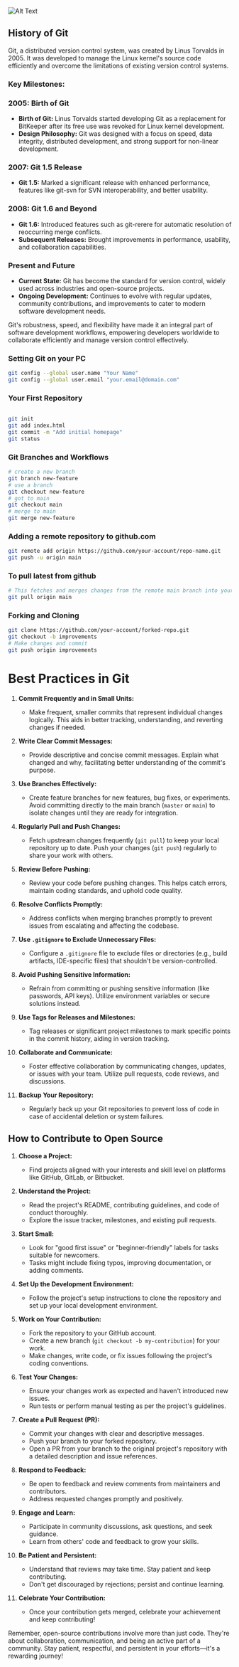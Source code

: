 ![Alt Text](https://images.datacamp.com/image/upload/v1651047046/image8_0e61d0dad8.png)
## History of Git

Git, a distributed version control system, was created by Linus Torvalds in 2005. It was developed to manage the Linux kernel's source code efficiently and overcome the limitations of existing version control systems.

### Key Milestones:

### 2005: Birth of Git

- **Birth of Git:** Linus Torvalds started developing Git as a replacement for BitKeeper after its free use was revoked for Linux kernel development.
- **Design Philosophy:** Git was designed with a focus on speed, data integrity, distributed development, and strong support for non-linear development.

### 2007: Git 1.5 Release

- **Git 1.5:** Marked a significant release with enhanced performance, features like git-svn for SVN interoperability, and better usability.

### 2008: Git 1.6 and Beyond

- **Git 1.6:** Introduced features such as git-rerere for automatic resolution of reoccurring merge conflicts.
- **Subsequent Releases:** Brought improvements in performance, usability, and collaboration capabilities.

### Present and Future

- **Current State:** Git has become the standard for version control, widely used across industries and open-source projects.
- **Ongoing Development:** Continues to evolve with regular updates, community contributions, and improvements to cater to modern software development needs.

Git's robustness, speed, and flexibility have made it an integral part of software development workflows, empowering developers worldwide to collaborate efficiently and manage version control effectively.


### Setting Git on your PC
```bash
git config --global user.name "Your Name"
git config --global user.email "your.email@domain.com"
```

### Your First Repository
```bash

git init
git add index.html
git commit -m "Add initial homepage" 
git status
```

### Git Branches and Workflows
```bash
# create a new branch
git branch new-feature
# use a branch
git checkout new-feature
# got to main
git checkout main
# merge to main
git merge new-feature
```

### Adding a remote repository to github.com
```bash
git remote add origin https://github.com/your-account/repo-name.git
git push -u origin main
```

### To pull latest from github
```bash
# This fetches and merges changes from the remote main branch into your local repo.
git pull origin main
```

### Forking and Cloning 
```bash
git clone https://github.com/your-account/forked-repo.git
git checkout -b improvements
# Make changes and commit
git push origin improvements
```
# Best Practices in Git

1. **Commit Frequently and in Small Units:**
   - Make frequent, smaller commits that represent individual changes logically. This aids in better tracking, understanding, and reverting changes if needed.

2. **Write Clear Commit Messages:**
   - Provide descriptive and concise commit messages. Explain what changed and why, facilitating better understanding of the commit's purpose.

3. **Use Branches Effectively:**
   - Create feature branches for new features, bug fixes, or experiments. Avoid committing directly to the main branch (`master` or `main`) to isolate changes until they are ready for integration.

4. **Regularly Pull and Push Changes:**
   - Fetch upstream changes frequently (`git pull`) to keep your local repository up to date. Push your changes (`git push`) regularly to share your work with others.

5. **Review Before Pushing:**
   - Review your code before pushing changes. This helps catch errors, maintain coding standards, and uphold code quality.

6. **Resolve Conflicts Promptly:**
   - Address conflicts when merging branches promptly to prevent issues from escalating and affecting the codebase.

7. **Use `.gitignore` to Exclude Unnecessary Files:**
   - Configure a `.gitignore` file to exclude files or directories (e.g., build artifacts, IDE-specific files) that shouldn't be version-controlled.

8. **Avoid Pushing Sensitive Information:**
   - Refrain from committing or pushing sensitive information (like passwords, API keys). Utilize environment variables or secure solutions instead.

9. **Use Tags for Releases and Milestones:**
   - Tag releases or significant project milestones to mark specific points in the commit history, aiding in version tracking.

10. **Collaborate and Communicate:**
    - Foster effective collaboration by communicating changes, updates, or issues with your team. Utilize pull requests, code reviews, and discussions.

11. **Backup Your Repository:**
    - Regularly back up your Git repositories to prevent loss of code in case of accidental deletion or system failures.

## How to Contribute to Open Source

1. **Choose a Project:**
   - Find projects aligned with your interests and skill level on platforms like GitHub, GitLab, or Bitbucket.

2. **Understand the Project:**
   - Read the project's README, contributing guidelines, and code of conduct thoroughly.
   - Explore the issue tracker, milestones, and existing pull requests.

3. **Start Small:**
   - Look for "good first issue" or "beginner-friendly" labels for tasks suitable for newcomers.
   - Tasks might include fixing typos, improving documentation, or adding comments.

4. **Set Up the Development Environment:**
   - Follow the project's setup instructions to clone the repository and set up your local development environment.

5. **Work on Your Contribution:**
   - Fork the repository to your GitHub account.
   - Create a new branch (`git checkout -b my-contribution`) for your work.
   - Make changes, write code, or fix issues following the project's coding conventions.

6. **Test Your Changes:**
   - Ensure your changes work as expected and haven't introduced new issues.
   - Run tests or perform manual testing as per the project's guidelines.

7. **Create a Pull Request (PR):**
   - Commit your changes with clear and descriptive messages.
   - Push your branch to your forked repository.
   - Open a PR from your branch to the original project's repository with a detailed description and issue references.

8. **Respond to Feedback:**
   - Be open to feedback and review comments from maintainers and contributors.
   - Address requested changes promptly and positively.

9. **Engage and Learn:**
   - Participate in community discussions, ask questions, and seek guidance.
   - Learn from others' code and feedback to grow your skills.

10. **Be Patient and Persistent:**
    - Understand that reviews may take time. Stay patient and keep contributing.
    - Don't get discouraged by rejections; persist and continue learning.

11. **Celebrate Your Contribution:**
    - Once your contribution gets merged, celebrate your achievement and keep contributing!

Remember, open-source contributions involve more than just code. They're about collaboration, communication, and being an active part of a community. Stay patient, respectful, and persistent in your efforts—it's a rewarding journey!








